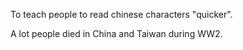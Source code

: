 To teach people to read chinese characters "quicker".

A lot people died in China and Taiwan during WW2.
